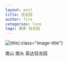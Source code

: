 ```yaml
---
layout: post
title: 钰龙园
author: fire
categories: love 
tags: 搬家 钰龙园
---
```


![title](http://image.sideproject.cn/title/title_023.jpg){:class="image-title"}

南山 南头 英达钰龙园
